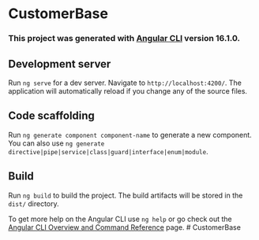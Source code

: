 # CustomerBase
>
###  This project was generated with [Angular CLI](https://github.com/angular/angular-cli) version 16.1.0.
>
## Development server  
>
Run `ng serve` for a dev server. Navigate to `http://localhost:4200/`. The application will automatically reload if you change any of the source files.
>
## Code scaffolding  
>
Run `ng generate component component-name` to generate a new component. You can also use `ng generate directive|pipe|service|class|guard|interface|enum|module`.
>
## Build
Run `ng build` to build the project. The build artifacts will be stored in the `dist/` directory.  
>
To get more help on the Angular CLI use `ng help` or go check out the [Angular CLI Overview and Command Reference](https://angular.io/cli) page.
#   C u s t o m e r B a s e 
 
 
